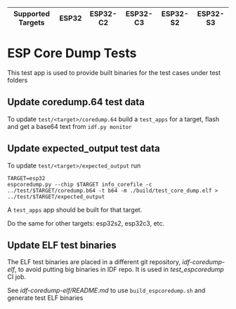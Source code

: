 | Supported Targets | ESP32 | ESP32-C2 | ESP32-C3 | ESP32-S2 | ESP32-S3 |
| ----------------- | ----- | -------- | -------- | -------- | -------- |

# ESP Core Dump Tests

This test app is used to provide built binaries for the test cases under test folders

## Update coredump.64 test data

To update `test/<target>/coredump.64` build a `test_apps` for a target, flash and get a base64 text from `idf.py monitor`

## Update expected_output test data

To update `test/<target>/expected_output` run

```
TARGET=esp32
espcoredump.py --chip $TARGET info_corefile -c ../test/$TARGET/coredump.b64 -t b64 -m ./build/test_core_dump.elf > ../test/$TARGET/expected_output
```

A `test_apps` app should be built for that target.

Do the same for other targets: esp32s2, esp32c3, etc.

## Update ELF test binaries

The ELF test binaries are placed in a different git repository, _idf-coredump-elf_, to avoid putting big binaries in IDF repo.
It is used in _test_espcoredump_ CI job.

See _idf-coredump-elf/README.md_ to use `build_espcoredump.sh` and generate test ELF binaries
